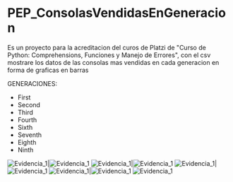 # PEP_ConsolasVendidasEnGeneracion
Es un proyecto para la acreditacion del curos de Platzi de "Curso de Python: Comprehensions, Funciones y Manejo de Errores", con el csv mostrare los datos de las
consolas mas vendidas en cada generacion en forma de graficas en barras

[LINK DEL CSV Video Game Console Generations]:https://www.kaggle.com/datasets/melissamonfared/video-game-console-generations

GENERACIONES:
- First
- Second
- Third
- Fourth
- Sixth
- Seventh
- Eighth
- Ninth

![Evidencia_1](evidencia/Figure_1.png)|![Evidencia_1](evidencia/Figure_2.png)
![Evidencia_1](evidencia/Figure_3.png)|![Evidencia_1](evidencia/Figure_4.png)
![Evidencia_1](evidencia/Figure_5.png)|![Evidencia_1](evidencia/Figure_6.png)
![Evidencia_1](evidencia/Figure_7.png)|![Evidencia_1](evidencia/Figure_8.png)
![Evidencia_1](evidencia/Figure_9.png)
